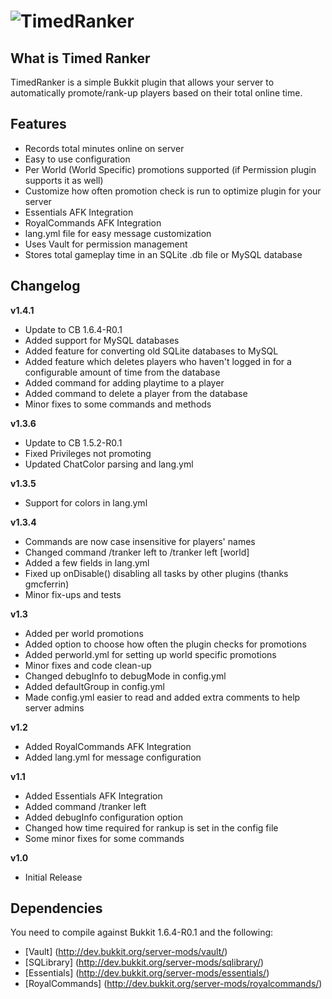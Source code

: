 ![TimedRanker](http://i49.tinypic.com/16067hs.png)
==============
What is Timed Ranker
--------------------

TimedRanker is a simple Bukkit plugin that allows your server to automatically promote/rank-up players based on their total online time.

Features
--------

* Records total minutes online on server
* Easy to use configuration
* Per World (World Specific) promotions supported (if Permission plugin supports it as well)
* Customize how often promotion check is run to optimize plugin for your server
* Essentials AFK Integration
* RoyalCommands AFK Integration
* lang.yml file for easy message customization
* Uses Vault for permission management
* Stores total gameplay time in an SQLite .db file or MySQL database

Changelog
---------

**v1.4.1**

* Update to CB 1.6.4-R0.1
* Added support for MySQL databases
* Added feature for converting old SQLite databases to MySQL
* Added feature which deletes players who haven't logged in for a configurable amount of time from the database
* Added command for adding playtime to a player
* Added command to delete a player from the database
* Minor fixes to some commands and methods

**v1.3.6**

* Update to CB 1.5.2-R0.1 
* Fixed Privileges not promoting
* Updated ChatColor parsing and lang.yml

**v1.3.5**

* Support for colors in lang.yml

**v1.3.4**

* Commands are now case insensitive for players' names
* Changed command /tranker left to /tranker left <player> [world]
* Added a few fields in lang.yml
* Fixed up onDisable() disabling all tasks by other plugins (thanks gmcferrin)
* Minor fix-ups and tests

**v1.3**

* Added per world promotions
* Added option to choose how often the plugin checks for promotions
* Added perworld.yml for setting up world specific promotions
* Minor fixes and code clean-up
* Changed debugInfo to debugMode in config.yml
* Added defaultGroup in config.yml
* Made config.yml easier to read and added extra comments to help server admins

**v1.2**

* Added RoyalCommands AFK Integration
* Added lang.yml for message configuration

**v1.1**

* Added Essentials AFK Integration
* Added command /tranker left
* Added debugInfo configuration option
* Changed how time required for rankup is set in the config file
* Some minor fixes for some commands

**v1.0**

* Initial Release

Dependencies
------------

You need to compile against Bukkit 1.6.4-R0.1 and the following:

* [Vault] (http://dev.bukkit.org/server-mods/vault/)
* [SQLibrary] (http://dev.bukkit.org/server-mods/sqlibrary/)
* [Essentials] (http://dev.bukkit.org/server-mods/essentials/)
* [RoyalCommands] (http://dev.bukkit.org/server-mods/royalcommands/)
